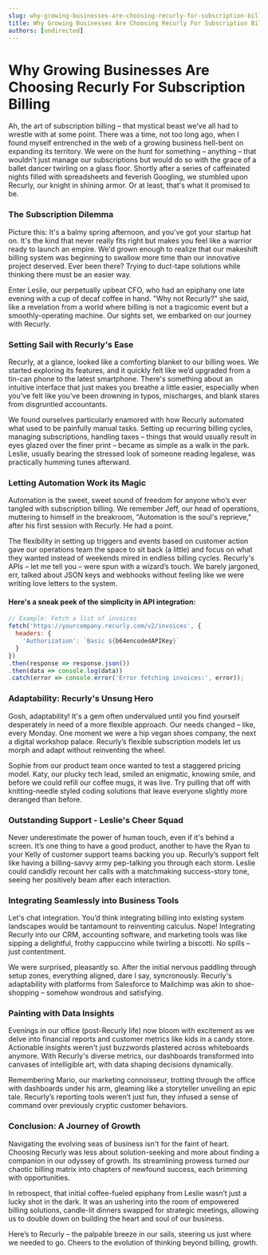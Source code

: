 ```yaml
---
slug: why-growing-businesses-are-choosing-recurly-for-subscription-billing
title: Why Growing Businesses Are Choosing Recurly For Subscription Billing
authors: [undirected]
---
```



# Why Growing Businesses Are Choosing Recurly For Subscription Billing

Ah, the art of subscription billing – that mystical beast we’ve all had to wrestle with at some point. There was a time, not too long ago, when I found myself entrenched in the web of a growing business hell-bent on expanding its territory. We were on the hunt for something – anything – that wouldn’t just manage our subscriptions but would do so with the grace of a ballet dancer twirling on a glass floor. Shortly after a series of caffeinated nights filled with spreadsheets and feverish Googling, we stumbled upon Recurly, our knight in shining armor. Or at least, that's what it promised to be. 

### The Subscription Dilemma

Picture this: It's a balmy spring afternoon, and you've got your startup hat on. It's the kind that never really fits right but makes you feel like a warrior ready to launch an empire. We'd grown enough to realize that our makeshift billing system was beginning to swallow more time than our innovative project deserved. Ever been there? Trying to duct-tape solutions while thinking there must be an easier way. 

Enter Leslie, our perpetually upbeat CFO, who had an epiphany one late evening with a cup of decaf coffee in hand. "Why not Recurly?" she said, like a revelation from a world where billing is not a tragicomic event but a smoothly-operating machine. Our sights set, we embarked on our journey with Recurly.

### Setting Sail with Recurly's Ease

Recurly, at a glance, looked like a comforting blanket to our billing woes. We started exploring its features, and it quickly felt like we’d upgraded from a tin-can phone to the latest smartphone. There's something about an intuitive interface that just makes you breathe a little easier, especially when you’ve felt like you’ve been drowning in typos, mischarges, and blank stares from disgruntled accountants.

We found ourselves particularly enamored with how Recurly automated what used to be painfully manual tasks. Setting up recurring billing cycles, managing subscriptions, handling taxes – things that would usually result in eyes glazed over the finer print – became as simple as a walk in the park. Leslie, usually bearing the stressed look of someone reading legalese, was practically humming tunes afterward.

### Letting Automation Work its Magic

Automation is the sweet, sweet sound of freedom for anyone who’s ever tangled with subscription billing. We remember Jeff, our head of operations, muttering to himself in the breakroom, "Automation is the soul's reprieve," after his first session with Recurly. He had a point.

The flexibility in setting up triggers and events based on customer action gave our operations team the space to sit back (a little) and focus on what they wanted instead of weekends mired in endless billing cycles. Recurly's APIs – let me tell you – were spun with a wizard’s touch. We barely jargoned, err, talked about JSON keys and webhooks without feeling like we were writing love letters to the system.

#### Here's a sneak peek of the simplicity in API integration:
```javascript
// Example: Fetch a list of invoices
fetch('https://yourcompany.recurly.com/v2/invoices', {
  headers: {
    'Authorization': `Basic ${b64encodedAPIKey}`
  }
})
.then(response => response.json())
.then(data => console.log(data))
.catch(error => console.error('Error fetching invoices:', error));
```

### Adaptability: Recurly's Unsung Hero

Gosh, adaptability! It's a gem often undervalued until you find yourself desperately in need of a more flexible approach. Our needs changed – like, every Monday. One moment we were a hip vegan shoes company, the next a digital workshop palace. Recurly’s flexible subscription models let us morph and adapt without reinventing the wheel.

Sophie from our product team once wanted to test a staggered pricing model. Katy, our plucky tech lead, smiled an enigmatic, knowing smile, and before we could refill our coffee mugs, it was live. Try pulling that off with knitting-needle styled coding solutions that leave everyone slightly more deranged than before.

### Outstanding Support - Leslie's Cheer Squad

Never underestimate the power of human touch, even if it's behind a screen. It’s one thing to have a good product, another to have the Ryan to your Kelly of customer support teams backing you up. Recurly’s support felt like having a billing-savvy army pep-talking you through each storm. Leslie could candidly recount her calls with a matchmaking success-story tone, seeing her positively beam after each interaction.

### Integrating Seamlessly into Business Tools

Let's chat integration. You’d think integrating billing into existing system landscapes would be tantamount to reinventing calculus. Nope! Integrating Recurly into our CRM, accounting software, and marketing tools was like sipping a delightful, frothy cappuccino while twirling a biscotti. No spills – just contentment. 

We were surprised, pleasantly so. After the initial nervous paddling through setup zones, everything aligned, dare I say, syncronously. Recurly's adaptability with platforms from Salesforce to Mailchimp was akin to shoe-shopping – somehow wondrous and satisfying.

### Painting with Data Insights

Evenings in our office (post-Recurly life) now bloom with excitement as we delve into financial reports and customer metrics like kids in a candy store. Actionable insights weren't just buzzwords plastered across whiteboards anymore. With Recurly's diverse metrics, our dashboards transformed into canvases of intelligible art, with data shaping decisions dynamically.

Remembering Mario, our marketing connoisseur, trotting through the office with dashboards under his arm, gleaming like a storyteller unveiling an epic tale. Recurly’s reporting tools weren’t just fun, they infused a sense of command over previously cryptic customer behaviors.

### Conclusion: A Journey of Growth

Navigating the evolving seas of business isn't for the faint of heart. Choosing Recurly was less about solution-seeking and more about finding a companion in our odyssey of growth. Its streamlining prowess turned our chaotic billing matrix into chapters of newfound success, each brimming with opportunities.

In retrospect, that initial coffee-fueled epiphany from Leslie wasn’t just a lucky shot in the dark. It was an ushering into the room of empowered billing solutions, candle-lit dinners swapped for strategic meetings, allowing us to double down on building the heart and soul of our business. 

Here’s to Recurly – the palpable breeze in our sails, steering us just where we needed to go. Cheers to the evolution of thinking beyond billing, growth.